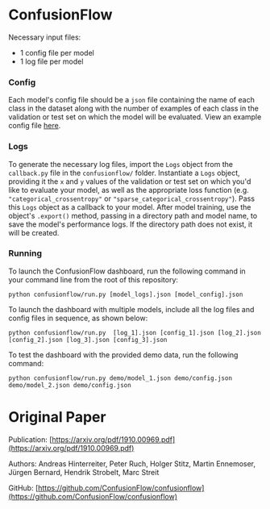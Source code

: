 # ConfusionFlow

Necessary input 
files: 
- 1 config file per model
- 1 log file per model

### Config
Each model's config file should be a `json` file containing the name of each class in the dataset along with the number of examples of each class in the validation or test set on which the model will be evaluated. View an example config file [here](https://github.com/haydenedelson/ConfusionFlowProject/blob/main/config.json). 

### Logs
To generate the necessary log files, import the `Logs` object from the `callback.py` file in the `confusionflow/` folder. Instantiate a `Logs` object, providing it the `x` and `y` values of the validation or test set on which you'd like to evaluate your model, as well as the appropriate loss function (e.g. `"categorical_crossentropy"` or `"sparse_categorical_crossentropy"`). Pass this `Logs` object as a callback to your model. After model training, use the object's `.export()` method, passing in a directory path and model name, to save the model's performance logs. If the directory path does not exist, it will be created.

### Running
To launch the ConfusionFlow dashboard, run the following command in your command line from the root of this repository:
```
python confusionflow/run.py [model_logs].json [model_config].json
```

To launch the dashboard with multiple models, include all the log files and config files in sequence, as shown below:
```
python confusionflow/run.py  [log_1].json [config_1].json [log_2].json [config_2].json [log_3].json [config_3].json
```

To test the dashboard with the provided demo data, run the following command:
```
python confusionflow/run.py demo/model_1.json demo/config.json demo/model_2.json demo/config.json
```

# Original Paper

Publication: [https://arxiv.org/pdf/1910.00969.pdf](https://arxiv.org/pdf/1910.00969.pdf)

Authors: Andreas Hinterreiter, Peter Ruch, Holger Stitz, Martin Ennemoser, Jürgen Bernard, Hendrik Strobelt, Marc Streit

GitHub: [https://github.com/ConfusionFlow/confusionflow](https://github.com/ConfusionFlow/confusionflow)
